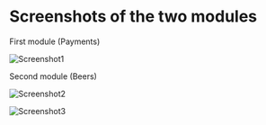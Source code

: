# Screenshots of the two modules

First module (Payments)

![Screenshot1](https://drive.google.com/file/d/1gFo1_TwTX10YX8h1ie7NB7EoSWOrUTv_/view?usp=sharing)


Second module (Beers)

![Screenshot2](https://drive.google.com/file/d/12HXmaaZpLd0EYl7I9J1_C4FnxEWL3wgV/view?usp=sharing)

![Screenshot3](https://drive.google.com/file/d/1780GyDtvHDxcLIdvSL0C09c6-ClI7_-w/view?usp=sharing)


